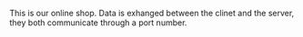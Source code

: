 This is our online shop. Data is exhanged between the clinet and the server, they both communicate  through a port number.
